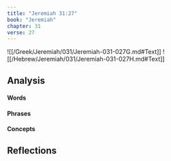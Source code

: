 ```yaml
---
title: "Jeremiah 31:27"
book: "Jeremiah"
chapter: 31
verse: 27
---
```

![[/Greek/Jeremiah/031/Jeremiah-031-027G.md#Text]]
![[/Hebrew/Jeremiah/031/Jeremiah-031-027H.md#Text]]

## Analysis

#### Words

#### Phrases

#### Concepts

## Reflections
